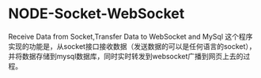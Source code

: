 # NODE-Socket-WebSocket
Receive Data from Socket,Transfer Data to WebSocket and MySql
这个程序实现的功能是，从socket接口接收数据（发送数据的可以是任何语言的socket），并将数据存储到mysql数据库，同时实时转发到websocket广播到网页上去的过程。
